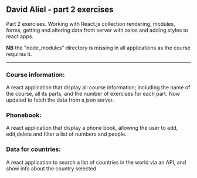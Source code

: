 ## David Aliel - part 2 exercises

Part 2 exercises. Working with React.js collection rendering, modules, forms, getting and altering data from server with axios and adding styles to react apps.

**NB** the "node_modules" directory is missing in all applications as the course requires it.

---

### Course information:

A react application that display all course information; including the name of the course, all its parts, and the number of exercises for each part. Now updated to fetch the data from a json server.

### Phonebook:

A react application that display a phone book, allowing the user to add, edit,delete and filter a list of numbers and people.

### Data for countries:

A react application to search a list of countries in the world via an API, and show info about the country selected
